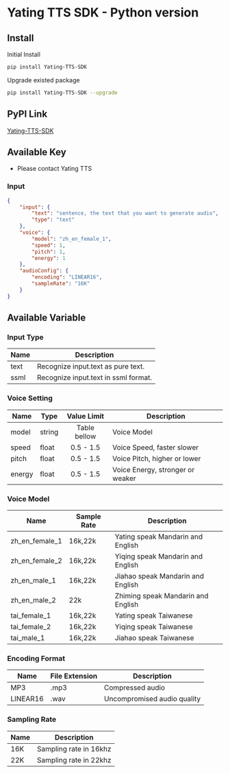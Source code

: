 # Yating TTS SDK - Python version

## Install

Initial Install

```bash
pip install Yating-TTS-SDK
```

Upgrade existed package

```bash
pip install Yating-TTS-SDK --upgrade
```

## PyPI Link

[Yating-TTS-SDK](https://pypi.org/project/Yating-TTS-SDK/)

## Available Key

- Please contact Yating TTS

### Input

```JSON
{
    "input": {
        "text": "sentence, the text that you want to generate audio",
        "type": "text"
    },
    "voice": {
        "model": "zh_en_female_1",
        "speed": 1,
        "pitch": 1,
        "energy": 1
    },
    "audioConfig": {
        "encoding": "LINEAR16",
        "sampleRate": "16K"
    }
}
```

## Available Variable

### Input Type

| Name | Description                          |
| ---- | ------------------------------------ |
| text | Recognize input.text as pure text.   |
| ssml | Recognize input.text in ssml format. |

### Voice Setting

| Name   | Type   | Value Limit  | Description                      |
| ------ | ------ | :----------: | -------------------------------- |
| model  | string | Table bellow | Voice Model                      |
| speed  | float  |  0.5 - 1.5   | Voice Speed, faster slower       |
| pitch  | float  |  0.5 - 1.5   | Voice Pitch, higher or lower     |
| energy | float  |  0.5 - 1.5   | Voice Energy, stronger or weaker |

### Voice Model

| Name           | Sample Rate | Description                        |
| -------------- | ----------- | ---------------------------------- |
| zh_en_female_1 | 16k,22k     | Yating speak Mandarin and English  |
| zh_en_female_2 | 16k,22k     | Yiqing speak Mandarin and English  |
| zh_en_male_1   | 16k,22k     | Jiahao speak Mandarin and English  |
| zh_en_male_2   | 22k         | Zhiming speak Mandarin and English |
| tai_female_1   | 16k,22k     | Yating speak Taiwanese             |
| tai_female_2   | 16k,22k     | Yiqing speak Taiwanese             |
| tai_male_1     | 16k,22k     | Jiahao speak Taiwanese             |

### Encoding Format

| Name     | File Extension | Description                 |
| -------- | -------------- | --------------------------- |
| MP3      | .mp3           | Compressed audio            |
| LINEAR16 | .wav           | Uncompromised audio quality |

### Sampling Rate

| Name | Description            |
| ---- | ---------------------- |
| 16K  | Sampling rate in 16khz |
| 22K  | Sampling rate in 22khz |
